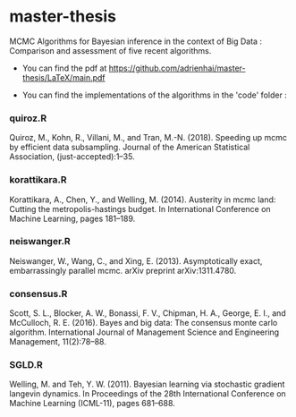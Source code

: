 # master-thesis
MCMC Algorithms for Bayesian inference in the context of Big Data : Comparison and assessment of five recent algorithms.

- You can find the pdf at https://github.com/adrienhai/master-thesis/LaTeX/main.pdf

- You can find the implementations of the algorithms in the 'code' folder : 

### quiroz.R 
Quiroz, M., Kohn, R., Villani, M., and Tran, M.-N. (2018). Speeding up mcmc by efficient data subsampling. Journal of the American Statistical Association, (just-accepted):1–35.

### korattikara.R 
Korattikara, A., Chen, Y., and Welling, M. (2014). Austerity in mcmc land: Cutting the metropolis-hastings budget. In International Conference on Machine Learning, pages 181–189.

### neiswanger.R 
Neiswanger, W., Wang, C., and Xing, E. (2013). Asymptotically exact, embarrassingly parallel mcmc. arXiv preprint arXiv:1311.4780.

### consensus.R 
Scott, S. L., Blocker, A. W., Bonassi, F. V., Chipman, H. A., George, E. I., and McCulloch, R. E. (2016). Bayes and big data: The consensus monte carlo algorithm. International Journal of Management Science and Engineering Management, 11(2):78–88.

### SGLD.R 
Welling, M. and Teh, Y. W. (2011). Bayesian learning via stochastic gradient langevin dynamics. In Proceedings of the 28th International Conference on Machine Learning (ICML-11), pages 681–688.
